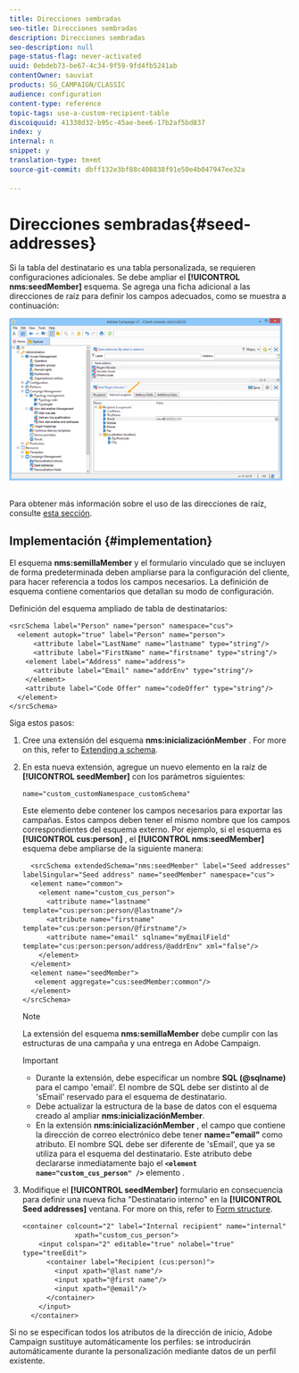 ```yaml
---
title: Direcciones sembradas
seo-title: Direcciones sembradas
description: Direcciones sembradas
seo-description: null
page-status-flag: never-activated
uuid: 0ebdeb73-be67-4c34-9f59-9fd4fb5241ab
contentOwner: sauviat
products: SG_CAMPAIGN/CLASSIC
audience: configuration
content-type: reference
topic-tags: use-a-custom-recipient-table
discoiquuid: 41338d32-b95c-45ae-bee6-17b2af5bd837
index: y
internal: n
snippet: y
translation-type: tm+mt
source-git-commit: dbff132e3bf88c408838f91e50e4b047947ee32a

---
```



# Direcciones sembradas{#seed-addresses}

Si la tabla del destinatario es una tabla personalizada, se requieren configuraciones adicionales. Se debe ampliar el **[!UICONTROL nms:seedMember]** esquema. Se agrega una ficha adicional a las direcciones de raíz para definir los campos adecuados, como se muestra a continuación:

![](assets/s_ncs_user_seedlist_new_tab.png)

Para obtener más información sobre el uso de las direcciones de raíz, consulte [esta sección](../../delivery/using/about-seed-addresses.md).

## Implementación {#implementation}

El esquema **nms:semillaMember** y el formulario vinculado que se incluyen de forma predeterminada deben ampliarse para la configuración del cliente, para hacer referencia a todos los campos necesarios. La definición de esquema contiene comentarios que detallan su modo de configuración.

Definición del esquema ampliado de tabla de destinatarios:

```
<srcSchema label="Person" name="person" namespace="cus">
  <element autopk="true" label="Person" name="person">
      <attribute label="LastName" name="lastname" type="string"/>
      <attribute label="FirstName" name="firstname" type="string"/>
    <element label="Address" name="address">
      <attribute label="Email" name="addrEnv" type="string"/>
    </element>
    <attribute label="Code Offer" name="codeOffer" type="string"/>
  </element>
</srcSchema>
```

Siga estos pasos:

1. Cree una extensión del esquema **nms:inicializaciónMember** . For more on this, refer to [Extending a schema](../../configuration/using/extending-a-schema.md).
1. En esta nueva extensión, agregue un nuevo elemento en la raíz de **[!UICONTROL seedMember]** con los parámetros siguientes:

   ```
   name="custom_customNamespace_customSchema"
   ```

   Este elemento debe contener los campos necesarios para exportar las campañas. Estos campos deben tener el mismo nombre que los campos correspondientes del esquema externo. Por ejemplo, si el esquema es **[!UICONTROL cus:person]** , el **[!UICONTROL nms:seedMember]** esquema debe ampliarse de la siguiente manera:

   ```
     <srcSchema extendedSchema="nms:seedMember" label="Seed addresses" labelSingular="Seed address" name="seedMember" namespace="cus">
     <element name="common">
       <element name="custom_cus_person">
         <attribute name="lastname" template="cus:person:person/@lastname"/>
         <attribute name="firstname" template="cus:person:person/@firstname"/>
         <attribute name="email" sqlname="myEmailField" template="cus:person:person/address/@addrEnv" xml="false"/>
       </element>
     </element>
     <element name="seedMember">
      <element aggregate="cus:seedMember:common"/>
     </element>
   </srcSchema>
   ```

   >[!NOTE]
   >
   >La extensión del esquema **nms:semillaMember** debe cumplir con las estructuras de una campaña y una entrega en Adobe Campaign.

   >[!IMPORTANT]
   >
   >
   >    
   >    
   >    * Durante la extensión, debe especificar un nombre **SQL (@sqlname)** para el campo &#39;email&#39;. El nombre de SQL debe ser distinto al de &#39;sEmail&#39; reservado para el esquema de destinatario.
   >    * Debe actualizar la estructura de la base de datos con el esquema creado al ampliar **nms:inicializaciónMember**.
   >    * En la extensión **nms:inicializaciónMember** , el campo que contiene la dirección de correo electrónico debe tener **name=&quot;email&quot;** como atributo. El nombre SQL debe ser diferente de &#39;sEmail&#39;, que ya se utiliza para el esquema del destinatario. Este atributo debe declararse inmediatamente bajo el **`<element name="custom_cus_person" />`** elemento .


1. Modifique el **[!UICONTROL seedMember]** formulario en consecuencia para definir una nueva ficha &quot;Destinatario interno&quot; en la **[!UICONTROL Seed addresses]** ventana. For more on this, refer to [Form structure](../../configuration/using/form-structure.md).

   ```
   <container colcount="2" label="Internal recipient" name="internal"
                xpath="custom_cus_person">
       <input colspan="2" editable="true" nolabel="true" type="treeEdit">
         <container label="Recipient (cus:person)">
           <input xpath="@last name"/>
           <input xpath="@first name"/>
           <input xpath="@email"/>
         </container>
       </input>
     </container>
   ```

Si no se especifican todos los atributos de la dirección de inicio, Adobe Campaign sustituye automáticamente los perfiles: se introducirán automáticamente durante la personalización mediante datos de un perfil existente.
